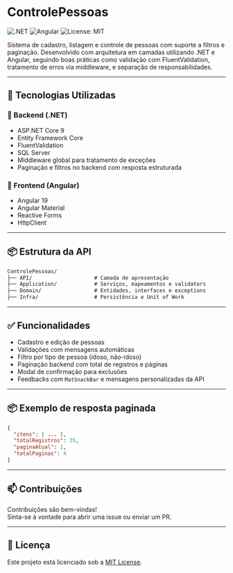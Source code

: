 # ControlePessoas

![.NET](https://img.shields.io/badge/.NET-9.0-blueviolet)
![Angular](https://img.shields.io/badge/Angular-19-red)
![License: MIT](https://img.shields.io/badge/License-MIT-yellow.svg)

Sistema de cadastro, listagem e controle de pessoas com suporte a filtros e paginação. Desenvolvido com arquitetura em camadas utilizando .NET e Angular, seguindo boas práticas como validação com FluentValidation, tratamento de erros via middleware, e separação de responsabilidades.

---

## 🚀 Tecnologias Utilizadas

### 🔧 Backend (.NET)
- ASP.NET Core 9
- Entity Framework Core
- FluentValidation
- SQL Server
- Middleware global para tratamento de exceções
- Paginação e filtros no backend com resposta estruturada

### 🎨 Frontend (Angular)
- Angular 19
- Angular Material
- Reactive Forms
- HttpClient
---

## 📦 Estrutura da API

```txt
ControlePessoas/
├── API/                    # Camada de apresentação
├── Application/            # Serviços, mapeamentos e validators
├── Domain/                 # Entidades, interfaces e exceptions
├── Infra/                  # Persistência e Unit of Work
```

---

## ✅ Funcionalidades

- Cadastro e edição de pessoas
- Validações com mensagens automáticas
- Filtro por tipo de pessoa (idoso, não-idoso)
- Paginação backend com total de registros e páginas
- Modal de confirmação para exclusões
- Feedbacks com `MatSnackBar` e mensagens personalizadas da API

---

## 📦 Exemplo de resposta paginada

```json
{
  "itens": [ ... ],
  "totalRegistros": 35,
  "paginaAtual": 1,
  "totalPaginas": 4
}
```

---

## 📫 Contribuições

Contribuições são bem-vindas!  
Sinta-se à vontade para abrir uma issue ou enviar um PR.

---

## 📝 Licença

Este projeto está licenciado sob a [MIT License](LICENSE).
